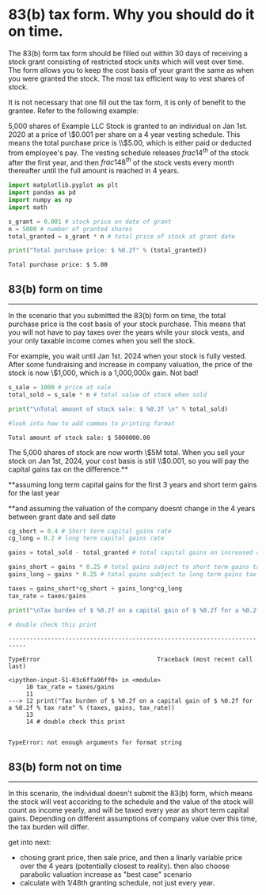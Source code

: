 # 83(b) tax form. Why you should do it on time. 

The 83(b) form tax form should be filled out within 30 days of receiving a stock grant consisting of restricted stock units which will vest over time. The form allows you to keep the cost basis of your grant the same as when you were granted the stock. The most tax efficient way to vest shares of stock. 

It is not necessary that one fill out the tax form, it is only of benefit to the grantee. Refer to the following example:

5,000 shares of Example LLC Stock is granted to an individual on Jan 1st. 2020 at a price of \\$0.001 per share on a 4 year vesting schedule. This means the total purchase price is \\$5.00, which is either paid or deducted from employee's pay. The vesting schedule releases $frac{1}{4}^{th}$ of the stock after the first year, and then $frac{1}{48}^{th}$ of the stock vests every month thereafter until the full amount is reached in 4 years. 


```python
import matplotlib.pyplot as plt
import pandas as pd
import numpy as np
import math

s_grant = 0.001 # stock price on date of grant
n = 5000 # number of granted shares
total_granted = s_grant * n # total price of stock at grant date

print("Total purchase price: $ %0.2f" % (total_granted))
```

    Total purchase price: $ 5.00
    

## 83(b) form on time
________________________________
In the scenario that you submitted the 83(b) form on time, the total purchase price is the cost basis of your stock purchase. This means that you will not have to pay taxes over the years while your stock vests, and your only taxable income comes when you sell the stock. 

For example, you wait until Jan 1st. 2024 when your stock is fully vested. After some fundraising and increase in company valuation, the price of the stock is now \\$1,000, which is a 1,000,000x gain. Not bad!


```python
s_sale = 1000 # price at sale
total_sold = s_sale * n # total value of stock when sold

print("\nTotal amount of stock sale: $ %0.2f \n" % total_sold)

#look into how to add commas to printing format
```

    
    Total amount of stock sale: $ 5000000.00 
    
    

The 5,000 shares of stock are now worth \\$5M total. When you sell your stock on Jan 1st, 2024, your cost basis is still \\$0.001, so you will pay the capital gains tax on the difference.** 

\*\*assuming long term capital gains for the first 3 years and short term gains for the last year

\*\*and assuming the valuation of the company doesnt change in the 4 years between grant date and sell date


```python
cg_short = 0.4 # Short term capital gains rate
cg_long = 0.2 # long term capital gains rate

gains = total_sold - total_granted # total capital gains on increased company valuation

gains_short = gains * 0.25 # total gains subject to short term gains tax
gains_long = gains * 0.25 # total gains subject to long term gains tax

taxes = gains_short*cg_short + gains_long*cg_long
tax_rate = taxes/gains

print("\nTax burden of $ %0.2f on a capital gain of $ %0.2f for a %0.2f % tax rate\n" % (taxes, gains, tax_rate))

# double check this print 
```


    ---------------------------------------------------------------------------

    TypeError                                 Traceback (most recent call last)

    <ipython-input-51-03c6ffa96ff0> in <module>
         10 tax_rate = taxes/gains
         11 
    ---> 12 print("Tax burden of $ %0.2f on a capital gain of $ %0.2f for a %0.2f % tax rate" % (taxes, gains, tax_rate))
         13 
         14 # double check this print
    

    TypeError: not enough arguments for format string


## 83(b) form not on time 
________________________________

In this scenario, the individual doesn't submit the 83(b) form, which means the stock will vest accoridng to the schedule and the value of the stock will count as income yearly, and will be taxed every year as short term capital gains. Depending on different assumptions of company value over this time, the tax burden will differ. 

get into next:
- chosing grant price, then sale price, and then a linarly variable price over the 4 years (potentially closest to reality). then also choose parabolic valuation increase as "best case" scenario
- calculate with 1/48th granting schedule, not just every year. 



```python

```

